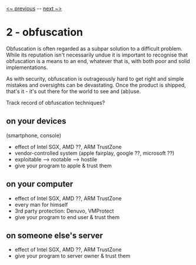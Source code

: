 [<~ previous](../) -- [next ~>](../algorithm)

# 2 - obfuscation

Obfuscation is often regarded as a subpar solution to a difficult problem. While its reputation isn't necessarily undue it is important to recognise that obfuscation is a means to an end, whatever that is, with both poor and solid implementations.

As with security, obfuscation is outrageously hard to get right and simple mistakes and oversights can be devastating. Once the product is shipped, that's it - it's out there for the world to see and (ab)use.

Track record of obfuscation techniques?

## on your devices
(smartphone, console)

 - effect of Intel SGX, AMD ??, ARM TrustZone
 - vendor-controlled system (apple fairplay, google ??, microsoft ??)
 - exploitable --> rootable --> hostile
 - give your program to apple & trust them

## on your computer

 - effect of Intel SGX, AMD ??, ARM TrustZone
 - every man for himself
 - 3rd party protection: Denuvo, VMProtect
 - give your program to end user & trust them

## on someone else's server

 - effect of Intel SGX, AMD ??, ARM TrustZone
 - give your program to server owner & trust them
